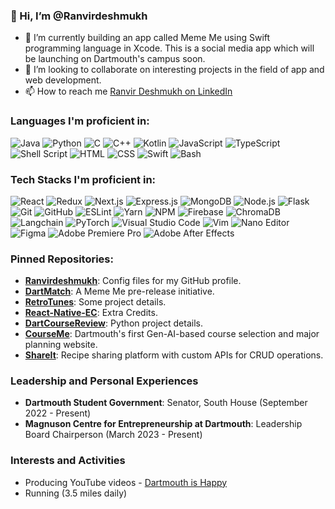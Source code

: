 ### 👋 Hi, I’m @Ranvirdeshmukh
- 🚀 I’m currently building an app called Meme Me using Swift programming language in Xcode. This is a social media app which will be launching on Dartmouth's campus soon.
- 🌱 I’m looking to collaborate on interesting projects in the field of app and web development.
- 📫 How to reach me [Ranvir Deshmukh on LinkedIn]((https://www.linkedin.com/in/ranvir-deshmukh-209706199))

### Languages I'm proficient in:
![Java](https://img.shields.io/badge/-Java-%23ED8B00?style=for-the-badge&logo=java&logoColor=white)
![Python](https://img.shields.io/badge/-Python-%23FFD43B?style=for-the-badge&logo=python&logoColor=darkgreen)
![C](https://img.shields.io/badge/-C-%23A8B9CC?style=for-the-badge&logo=c&logoColor=white)
![C++](https://img.shields.io/badge/-C++-%2300599C?style=for-the-badge&logo=c%2B%2B&logoColor=white)
![Kotlin](https://img.shields.io/badge/-Kotlin-%230095D5?style=for-the-badge&logo=kotlin&logoColor=white)
![JavaScript](https://img.shields.io/badge/-JavaScript-%23F7DF1E?style=for-the-badge&logo=javascript&logoColor=black)
![TypeScript](https://img.shields.io/badge/-TypeScript-%23007ACC?style=for-the-badge&logo=typescript&logoColor=white)
![Shell Script](https://img.shields.io/badge/-Shell_Script-%23121011?style=for-the-badge&logo=gnu-bash&logoColor=white)
![HTML](https://img.shields.io/badge/-HTML-%23E34F26?style=for-the-badge&logo=html5&logoColor=white)
![CSS](https://img.shields.io/badge/-CSS-%231572B6?style=for-the-badge&logo=css3&logoColor=white)
![Swift](https://img.shields.io/badge/-Swift-%23FA7343?style=for-the-badge&logo=swift&logoColor=white)
![Bash](https://img.shields.io/badge/-Bash-%234EAA25?style=for-the-badge&logo=gnu-bash&logoColor=white)

### Tech Stacks I'm proficient in:
![React](https://img.shields.io/badge/-React-%2320232a?style=for-the-badge&logo=react&logoColor=%2361DAFB)
![Redux](https://img.shields.io/badge/-Redux-%23764ABC?style=for-the-badge&logo=redux&logoColor=white)
![Next.js](https://img.shields.io/badge/-Next.js-%23000000?style=for-the-badge&logo=nextdotjs&logoColor=white)
![Express.js](https://img.shields.io/badge/-Express.js-%23000000?style=for-the-badge&logo=express&logoColor=%2361DAFB)
![MongoDB](https://img.shields.io/badge/-MongoDB-%2347A248?style=for-the-badge&logo=mongodb&logoColor=white)
![Node.js](https://img.shields.io/badge/-Node.js-%23339933?style=for-the-badge&logo=nodedotjs&logoColor=white)
![Flask](https://img.shields.io/badge/-Flask-%23000?style=for-the-badge&logo=flask&logoColor=white)
![Git](https://img.shields.io/badge/-Git-%23F05032?style=for-the-badge&logo=git&logoColor=white)
![GitHub](https://img.shields.io/badge/-GitHub-%23181717?style=for-the-badge&logo=github&logoColor=white)
![ESLint](https://img.shields.io/badge/-ESLint-%234B32C3?style=for-the-badge&logo=eslint&logoColor=white)
![Yarn](https://img.shields.io/badge/-Yarn-%232C8EBB?style=for-the-badge&logo=yarn&logoColor=white)
![NPM](https://img.shields.io/badge/-NPM-%23CB3837?style=for-the-badge&logo=npm&logoColor=white)
![Firebase](https://img.shields.io/badge/-Firebase-%23FFCA28?style=for-the-badge&logo=firebase&logoColor=black)
![ChromaDB](https://img.shields.io/badge/-ChromaDB-%2347A248?style=for-the-badge&logo=chromadb&logoColor=white)
![Langchain](https://img.shields.io/badge/-Langchain-%23000000?style=for-the-badge&logo=langchain&logoColor=white)
![PyTorch](https://img.shields.io/badge/-PyTorch-%23EE4C2C?style=for-the-badge&logo=pytorch&logoColor=white)
![Visual Studio Code](https://img.shields.io/badge/-VS%20Code-%23007ACC?style=for-the-badge&logo=visual-studio-code&logoColor=white)
![Vim](https://img.shields.io/badge/-Vim-%2311AB00?style=for-the-badge&logo=vim&logoColor=white)
![Nano Editor](https://img.shields.io/badge/-Nano%20Editor-%234E9A06?style=for-the-badge&logo=nano-editor&logoColor=white)
![Figma](https://img.shields.io/badge/-Figma-%23F24E1E?style=for-the-badge&logo=figma&logoColor=white)
![Adobe Premiere Pro](https://img.shields.io/badge/-Adobe%20Premiere%20Pro-%239999FF?style=for-the-badge&logo=adobe-premiere-pro&logoColor=white)
![Adobe After Effects](https://img.shields.io/badge/-Adobe%20After%20Effects-%239999FF?style=for-the-badge&logo=adobe-after-effects&logoColor=white)

### Pinned Repositories:
- **[Ranvirdeshmukh](https://github.com/Ranvirdeshmukh/Ranvirdeshmukh)**: Config files for my GitHub profile.
- **[DartMatch](https://github.com/Ranvirdeshmukh/DartMatch)**: A Meme Me pre-release initiative.
- **[RetroTunes](https://github.com/Ranvirdeshmukh/RetroTunes)**: Some project details.
- **[React-Native-EC](https://github.com/Ranvirdeshmukh/React-Native-EC)**: Extra Credits.
- **[DartCourseReview](https://github.com/Ranvirdeshmukh/DartCourseReview)**: Python project details.
- **[CourseMe](https://github.com/Ranvirdeshmukh/CourseMe)**: Dartmouth's first Gen-AI-based course selection and major planning website.
- **[ShareIt](https://github.com/Ranvirdeshmukh/ShareIt)**: Recipe sharing platform with custom APIs for CRUD operations.

### Leadership and Personal Experiences
- **Dartmouth Student Government**: Senator, South House (September 2022 - Present)
- **Magnuson Centre for Entrepreneurship at Dartmouth**: Leadership Board Chairperson (March 2023 - Present)

### Interests and Activities
- Producing YouTube videos - [Dartmouth is Happy](https://www.youtube.com/channel/UCXXXXXX)
- Running (3.5 miles daily)
